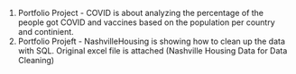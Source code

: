 1. Portfolio Project - COVID is about analyzing the percentage of the people got COVID and vaccines based on the population per country and continient.
2. Portfolio Projeft - NashvilleHousing is showing how to clean up the data with SQL. Original excel file is attached (Nashville Housing Data for Data Cleaning)

